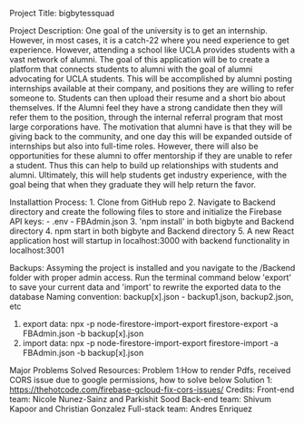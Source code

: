 Project Title:
    bigbytessquad

Project Description:
    One goal of the university is to get an internship. However, in most cases, it is a catch-22 where you need experience to get experience. However, attending a school like UCLA provides students with a vast network of alumni. The goal of this application will be to create a platform that connects students to alumni with the goal of alumni advocating for UCLA students.
    This will be accomplished by alumni posting internships available at their company, and positions they are willing to refer someone to. Students can then upload their resume and a short bio about themselves. If the Alumni feel they have a strong candidate then they will refer them to the position, through the internal referral program that most large corporations have.
    The motivation that alumni have is that they will be giving back to the community, and one day this will be expanded outside of internships but also into full-time roles. However, there will also be opportunities for these alumni to offer mentorship if they are unable to refer a student. Thus this can help to build up relationships with students and alumni. Ultimately, this will help students get industry experience, with the goal being that when they graduate they will help return the favor.

Installattion Process:
    1. Clone from GitHub repo
    2. Navigate to Backend directory and create the following files to store and initialize the Firebase API keys:
        - .env
        - FBAdmin.json
    3. 'npm install' in both bigbyte and Backend directory
    4. npm start in both bigbyte and Backend directory
    5. A new React application host will startup in localhost:3000 with backend functionality in localhost:3001


Backups:
Assyming the project is installed and you navigate to the /Backend folder with proper admin access. Run the terminal command below 'export' to save your current data and 'import' to rewrite the exported data to the database
Naming convention: backup[x].json - backup1.json, backup2.json, etc
1. export data: npx -p node-firestore-import-export firestore-export -a FBAdmin.json -b backup[x].json
2. import data: npx -p node-firestore-import-export firestore-import -a FBAdmin.json -b backup[x].json

Major Problems Solved Resources:
    Problem 1:How to render Pdfs, received CORS issue due to google permissions, how to solve below
    Solution 1: https://thehotcode.com/firebase-gcloud-fix-cors-issues/
Credits:
    Front-end team:
        Nicole Nunez-Sainz and Parkishit Sood
    Back-end team:
        Shivum Kapoor and Christian Gonzalez
    Full-stack team:
        Andres Enriquez
